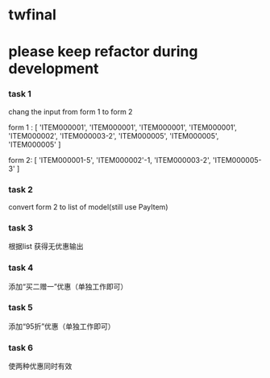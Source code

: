 # twfinal

# please keep refactor during development

### task 1

chang  the input from form 1 to form 2

form 1 :
[    'ITEM000001',
    'ITEM000001',
    'ITEM000001',
    'ITEM000001',
    'ITEM000002',
    'ITEM000003-2',
    'ITEM000005',
    'ITEM000005',
    'ITEM000005'
]

form 2:
[    'ITEM000001-5',
    'ITEM000002'-1,
    'ITEM000003-2',
    'ITEM000005-3'
]

### task 2
convert form 2 to list of model(still use PayItem)

### task 3
根据list<model> 获得无优惠输出

### task 4 
添加“买二赠一”优惠（单独工作即可）

### task 5
添加“95折”优惠（单独工作即可）

###  task 6
使两种优惠同时有效
